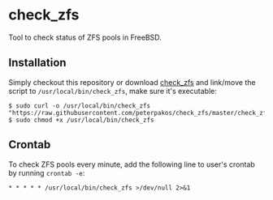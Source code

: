 # check_zfs
Tool to check status of ZFS pools in FreeBSD.

## Installation
Simply checkout this repository or download [check_zfs](https://raw.githubusercontent.com/peterpakos/check_zfs/master/check_zfs) and link/move the script to `/usr/local/bin/check_zfs`, make sure it's executable:
```
$ sudo curl -o /usr/local/bin/check_zfs "https://raw.githubusercontent.com/peterpakos/check_zfs/master/check_zfs"
$ sudo chmod +x /usr/local/bin/check_zfs
```

## Crontab
To check ZFS pools every minute, add the following line to user's crontab by running `crontab -e`:
```
* * * * * /usr/local/bin/check_zfs >/dev/null 2>&1
```

